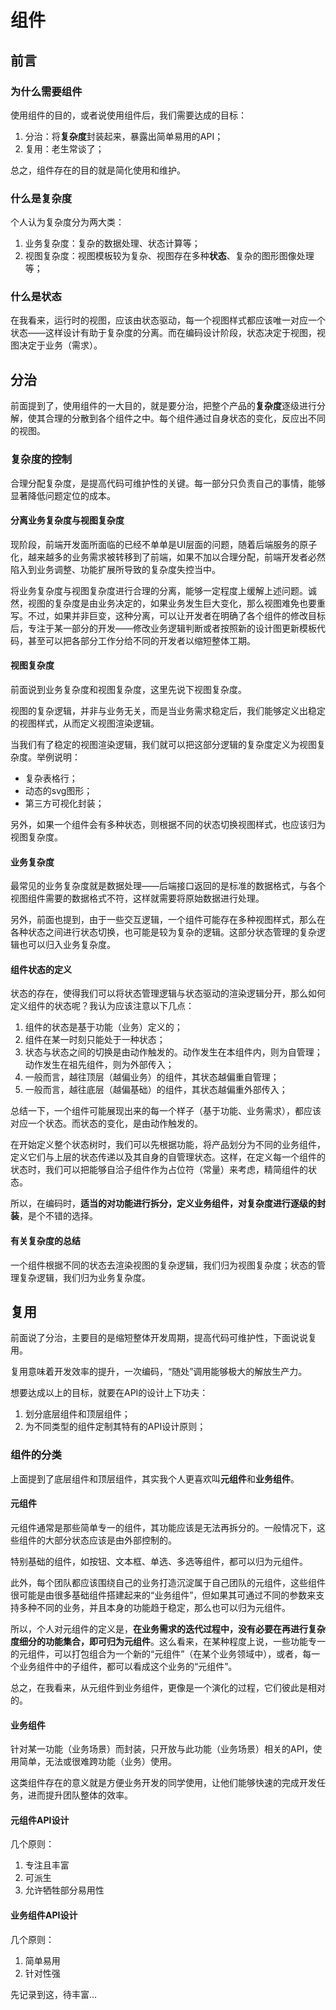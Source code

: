# 组件

## 前言

### 为什么需要组件

使用组件的目的，或者说使用组件后，我们需要达成的目标：

1. 分治：将**复杂度**封装起来，暴露出简单易用的API；
2. 复用：老生常谈了；

总之，组件存在的目的就是简化使用和维护。

### 什么是复杂度

个人认为复杂度分为两大类：

1. 业务复杂度：复杂的数据处理、状态计算等；
2. 视图复杂度：视图模板较为复杂、视图存在多种**状态**、复杂的图形图像处理等；

### 什么是状态

在我看来，运行时的视图，应该由状态驱动，每一个视图样式都应该唯一对应一个状态——这样设计有助于复杂度的分离。而在编码设计阶段，状态决定于视图，视图决定于业务（需求）。

## 分治

前面提到了，使用组件的一大目的，就是要分治，把整个产品的**复杂度**逐级进行分解，使其合理的分散到各个组件之中。每个组件通过自身状态的变化，反应出不同的视图。

### 复杂度的控制

合理分配复杂度，是提高代码可维护性的关键。每一部分只负责自己的事情，能够显著降低问题定位的成本。

#### 分离业务复杂度与视图复杂度

现阶段，前端开发面所面临的已经不单单是UI层面的问题，随着后端服务的原子化，越来越多的业务需求被转移到了前端，如果不加以合理分配，前端开发者必然陷入到业务调整、功能扩展所导致的复杂度失控当中。

将业务复杂度与视图复杂度进行合理的分离，能够一定程度上缓解上述问题。诚然，视图的复杂度是由业务决定的，如果业务发生巨大变化，那么视图难免也要重写。不过，如果并非巨变，这种分离，可以让开发者在明确了各个组件的修改目标后，专注于某一部分的开发——修改业务逻辑判断或者按照新的设计图更新模板代码，甚至可以把各部分工作分给不同的开发者以缩短整体工期。

#### 视图复杂度

前面说到业务复杂度和视图复杂度，这里先说下视图复杂度。

视图的复杂逻辑，并非与业务无关，而是当业务需求稳定后，我们能够定义出稳定的视图样式，从而定义视图渲染逻辑。

当我们有了稳定的视图渲染逻辑，我们就可以把这部分逻辑的复杂度定义为视图复杂度。举例说明：

- 复杂表格行；
- 动态的svg图形；
- 第三方可视化封装；

另外，如果一个组件会有多种状态，则根据不同的状态切换视图样式，也应该归为视图复杂度。

#### 业务复杂度

最常见的业务复杂度就是数据处理——后端接口返回的是标准的数据格式，与各个视图组件需要的数据格式不符，这样就需要将原始数据进行处理。

另外，前面也提到，由于一些交互逻辑，一个组件可能存在多种视图样式，那么在各种状态之间进行状态切换，也可能是较为复杂的逻辑。这部分状态管理的复杂逻辑也可以归入业务复杂度。

#### 组件状态的定义

状态的存在，使得我们可以将状态管理逻辑与状态驱动的渲染逻辑分开，那么如何定义组件的状态呢？我认为应该注意以下几点：

1. 组件的状态是基于功能（业务）定义的；
2. 组件在某一时刻只能处于一种状态；
3. 状态与状态之间的切换是由动作触发的。动作发生在本组件内，则为自管理；动作发生在祖先组件，则为外部传入；
4. 一般而言，越往顶层（越偏业务）的组件，其状态越偏重自管理；
5. 一般而言，越往底层（越偏基础）的组件，其状态越偏重外部传入；

总结一下，一个组件可能展现出来的每一个样子（基于功能、业务需求），都应该对应一个状态。而状态的变化，是由动作触发的。

在开始定义整个状态树时，我们可以先根据功能，将产品划分为不同的业务组件，定义它们与上层的状态传递以及其自身的自管理状态。这样，在定义每一个组件的状态时，我们可以把能够自洽子组件作为占位符（常量）来考虑，精简组件的状态。

所以，在编码时，**适当的对功能进行拆分，定义业务组件，对复杂度进行逐级的封装**，是个不错的选择。

#### 有关复杂度的总结

一个组件根据不同的状态去渲染视图的复杂逻辑，我们归为视图复杂度；状态的管理复杂逻辑，我们归为业务复杂度。

## 复用

前面说了分治，主要目的是缩短整体开发周期，提高代码可维护性，下面说说复用。

复用意味着开发效率的提升，一次编码，“随处”调用能够极大的解放生产力。

想要达成以上的目标，就要在API的设计上下功夫：

1. 划分底层组件和顶层组件；
2. 为不同类型的组件定制其特有的API设计原则；

### 组件的分类

上面提到了底层组件和顶层组件，其实我个人更喜欢叫**元组件**和**业务组件**。

#### 元组件

元组件通常是那些简单专一的组件，其功能应该是无法再拆分的。一般情况下，这些组件的大部分状态应该是由外部控制的。

特别基础的组件，如按钮、文本框、单选、多选等组件，都可以归为元组件。

此外，每个团队都应该围绕自己的业务打造沉淀属于自己团队的元组件，这些组件很可能是由很多基础组件搭建起来的“业务组件”，但如果其可通过不同的参数来支持多种不同的业务，并且本身的功能趋于稳定，那么也可以归为元组件。

所以，个人对元组件的定义是，**在业务需求的迭代过程中，没有必要在再进行复杂度细分的功能集合，即可归为元组件**。这么看来，在某种程度上说，一些功能专一的元组件，可以打包组合为一个新的“元组件”（在某个业务领域中），或者，每一个业务组件中的子组件，都可以看成这个业务的“元组件”。

总之，在我看来，从元组件到业务组件，更像是一个演化的过程，它们彼此是相对的。

#### 业务组件

针对某一功能（业务场景）而封装，只开放与此功能（业务场景）相关的API，使用简单，无法或很难跨功能（业务）使用。

这类组件存在的意义就是方便业务开发的同学使用，让他们能够快速的完成开发任务，进而提升团队整体的效率。

#### 元组件API设计

几个原则：
1. 专注且丰富
2. 可派生
3. 允许牺牲部分易用性

#### 业务组件API设计

几个原则：
1. 简单易用
2. 针对性强

先记录到这，待丰富…



